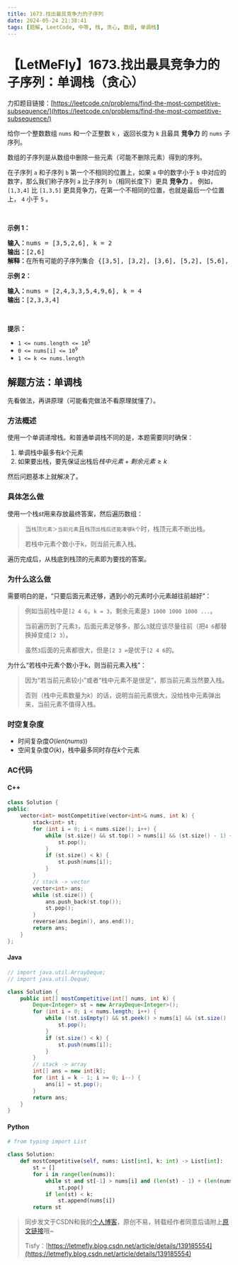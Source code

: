 ```yaml
---
title: 1673.找出最具竞争力的子序列
date: 2024-05-24 21:38:41
tags: [题解, LeetCode, 中等, 栈, 贪心, 数组, 单调栈]
---
```


# 【LetMeFly】1673.找出最具竞争力的子序列：单调栈（贪心）

力扣题目链接：[https://leetcode.cn/problems/find-the-most-competitive-subsequence/](https://leetcode.cn/problems/find-the-most-competitive-subsequence/)

<p>给你一个整数数组 <code>nums</code> 和一个正整数 <code>k</code> ，返回长度为 <code>k</code> 且最具 <strong>竞争力</strong> 的<em> </em><code>nums</code> 子序列。</p>

<p>数组的子序列是从数组中删除一些元素（可能不删除元素）得到的序列。</p>

<p>在子序列 <code>a</code> 和子序列 <code>b</code> 第一个不相同的位置上，如果 <code>a</code> 中的数字小于 <code>b</code> 中对应的数字，那么我们称子序列 <code>a</code> 比子序列 <code>b</code>（相同长度下）更具 <strong>竞争力</strong> 。 例如，<code>[1,3,4]</code> 比 <code>[1,3,5]</code> 更具竞争力，在第一个不相同的位置，也就是最后一个位置上， <code>4</code> 小于 <code>5</code> 。</p>

<p> </p>

<p><strong>示例 1：</strong></p>

<pre>
<strong>输入：</strong>nums = [3,5,2,6], k = 2
<strong>输出：</strong>[2,6]
<strong>解释：</strong>在所有可能的子序列集合 {[3,5], [3,2], [3,6], [5,2], [5,6], [2,6]} 中，[2,6] 最具竞争力。
</pre>

<p><strong>示例 2：</strong></p>

<pre>
<strong>输入：</strong>nums = [2,4,3,3,5,4,9,6], k = 4
<strong>输出：</strong>[2,3,3,4]
</pre>

<p> </p>

<p><strong>提示：</strong></p>

<ul>
	<li><code>1 <= nums.length <= 10<sup>5</sup></code></li>
	<li><code>0 <= nums[i] <= 10<sup>9</sup></code></li>
	<li><code>1 <= k <= nums.length</code></li>
</ul>


    
## 解题方法：单调栈

先看做法，再讲原理（可能看完做法不看原理就懂了）。

### 方法概述

使用一个单调递增栈。和普通单调栈不同的是，本题需要同时确保：

1. 单调栈中最多有$k$个元素
2. 如果要出栈，要先保证出栈后$栈中元素+剩余元素\geq k$

然后问题基本上就解决了。

### 具体怎么做

使用一个栈$st$用来存放最终答案，然后遍历数组：

> 当```栈顶元素＞当前元素```且```栈顶出栈后还能凑够k个```时，栈顶元素不断出栈。
>
> 若栈中元素个数小于k，则当前元素入栈。

遍历完成后，从栈底到栈顶的元素即为要找的答案。

### 为什么这么做

需要明白的是，“只要后面元素还够，遇到小的元素时小元素越往前越好”：

> 例如当前栈中是```[2 4 6```，```k = 3```，剩余元素是```3 1000 1000 1000 ...```。
> 
> 当前遍历到了元素```3```，后面元素足够多，那么```3```就应该尽量往前（把```4 6```都替换掉变成```[2 3```）。
> 
> 虽然```3```后面的元素都很大，但是```[2 3 ∞```是优于```[2 4 6```的。

为什么“若栈中元素个数小于k，则当前元素入栈”：

> 因为“若当前元素较小”或者“栈中元素不是很足”，那当前元素当然要入栈。
>
> 否则（栈中元素数量为$k$）的话，说明当前元素很大，没给栈中元素弹出来，当前元素不值得入栈。

### 时空复杂度

+ 时间复杂度$O(len(nums))$
+ 空间复杂度$O(k)$，栈中最多同时存在$k$个元素

### AC代码

#### C++

```cpp
class Solution {
public:
    vector<int> mostCompetitive(vector<int>& nums, int k) {
        stack<int> st;
        for (int i = 0; i < nums.size(); i++) {
            while (st.size() && st.top() > nums[i] && (st.size() - 1) + (nums.size() - i) >= k) {
                st.pop();
            }
            if (st.size() < k) {
                st.push(nums[i]);
            }
        }
        // stack -> vector
        vector<int> ans;
        while (st.size()) {
            ans.push_back(st.top());
            st.pop();
        }
        reverse(ans.begin(), ans.end());
        return ans;
    }
};
```

#### Java

```java
// import java.util.ArrayDeque;
// import java.util.Deque;

class Solution {
    public int[] mostCompetitive(int[] nums, int k) {
        Deque<Integer> st = new ArrayDeque<Integer>();
        for (int i = 0; i < nums.length; i++) {
            while (!st.isEmpty() && st.peek() > nums[i] && (st.size() - 1) + (nums.length - i) >= k) {
                st.pop();
            }
            if (st.size() < k) {
                st.push(nums[i]);
            }
        }
        // stack -> array
        int[] ans = new int[k];
        for (int i = k - 1; i >= 0; i--) {
            ans[i] = st.pop();
        }
        return ans;
    }
}
```

#### Python

```python
# from typing import List

class Solution:
    def mostCompetitive(self, nums: List[int], k: int) -> List[int]:
        st = []
        for i in range(len(nums)):
            while st and st[-1] > nums[i] and (len(st) - 1) + (len(nums) - i) >= k:
                st.pop()
            if len(st) < k:
                st.append(nums[i])
        return st
```

> 同步发文于CSDN和我的[个人博客](https://blog.letmefly.xyz/)，原创不易，转载经作者同意后请附上[原文链接](https://blog.letmefly.xyz/2024/05/24/LeetCode%201673.%E6%89%BE%E5%87%BA%E6%9C%80%E5%85%B7%E7%AB%9E%E4%BA%89%E5%8A%9B%E7%9A%84%E5%AD%90%E5%BA%8F%E5%88%97/)哦~
>
> Tisfy：[https://letmefly.blog.csdn.net/article/details/139185554](https://letmefly.blog.csdn.net/article/details/139185554)
